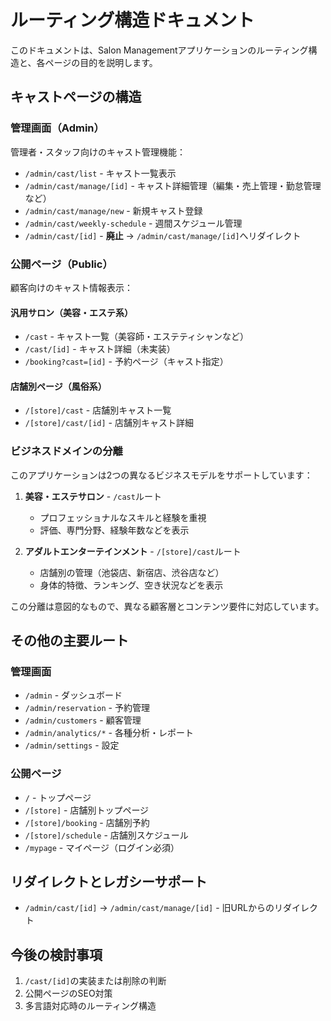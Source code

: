 # ルーティング構造ドキュメント

このドキュメントは、Salon Managementアプリケーションのルーティング構造と、各ページの目的を説明します。

## キャストページの構造

### 管理画面（Admin）

管理者・スタッフ向けのキャスト管理機能：

- `/admin/cast/list` - キャスト一覧表示
- `/admin/cast/manage/[id]` - キャスト詳細管理（編集・売上管理・勤怠管理など）
- `/admin/cast/manage/new` - 新規キャスト登録
- `/admin/cast/weekly-schedule` - 週間スケジュール管理
- `/admin/cast/[id]` - **廃止** → `/admin/cast/manage/[id]`へリダイレクト

### 公開ページ（Public）

顧客向けのキャスト情報表示：

#### 汎用サロン（美容・エステ系）
- `/cast` - キャスト一覧（美容師・エステティシャンなど）
- `/cast/[id]` - キャスト詳細（未実装）
- `/booking?cast=[id]` - 予約ページ（キャスト指定）

#### 店舗別ページ（風俗系）
- `/[store]/cast` - 店舗別キャスト一覧
- `/[store]/cast/[id]` - 店舗別キャスト詳細

### ビジネスドメインの分離

このアプリケーションは2つの異なるビジネスモデルをサポートしています：

1. **美容・エステサロン** - `/cast`ルート
   - プロフェッショナルなスキルと経験を重視
   - 評価、専門分野、経験年数などを表示

2. **アダルトエンターテインメント** - `/[store]/cast`ルート
   - 店舗別の管理（池袋店、新宿店、渋谷店など）
   - 身体的特徴、ランキング、空き状況などを表示

この分離は意図的なもので、異なる顧客層とコンテンツ要件に対応しています。

## その他の主要ルート

### 管理画面
- `/admin` - ダッシュボード
- `/admin/reservation` - 予約管理
- `/admin/customers` - 顧客管理
- `/admin/analytics/*` - 各種分析・レポート
- `/admin/settings` - 設定

### 公開ページ
- `/` - トップページ
- `/[store]` - 店舗別トップページ
- `/[store]/booking` - 店舗別予約
- `/[store]/schedule` - 店舗別スケジュール
- `/mypage` - マイページ（ログイン必須）

## リダイレクトとレガシーサポート

- `/admin/cast/[id]` → `/admin/cast/manage/[id]` - 旧URLからのリダイレクト

## 今後の検討事項

1. `/cast/[id]`の実装または削除の判断
2. 公開ページのSEO対策
3. 多言語対応時のルーティング構造